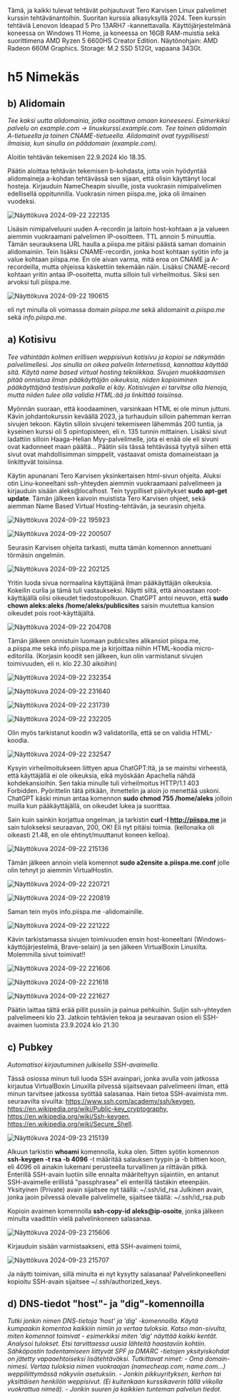 Tämä, ja kaikki tulevat tehtävät pohjautuvat Tero Karvisen Linux palvelimet kurssin tehtävänantoihin. Suoritan kurssia alkasyksyllä 2024. 
Teen kurssin tehtäviä Lenovon Ideapad 5 Pro 13ARH7 -kannettavalla. Käyttöjärjestelmänä koneessa on Windows 11 Home, ja koneessa on 16GB RAM-muistia sekä suorittimena AMD Ryzen 5 6600HS Creator Edition. 
Näytönohjain: AMD Radeon 660M Graphics. Storage: M.2 SSD 512Gt, vapaana 343Gt.

# h5 Nimekäs

## b) Alidomain

*Tee kaksi uutta alidomainia, jotka osoittava omaan koneeseesi. Esimerkiksi palvelu on example.com -> linuxkurssi.example.com. 
Tee toinen alidomain A-tietueella ja toinen CNAME-tietueella. 
Alidomainit ovat tyypillisesti ilmaisia, kun sinulla on päädomain (example.com).*

Aloitin tehtävän tekemisen 22.9.2024 klo 18.35. 

Päätin aloittaa tehtävän tekemisen b-kohdasta, jotta voin hyödyntää alidomaineja a-kohdan tehtävässä sen sijaan, että olisin käyttänyt local hosteja.
Kirjauduin NameCheapin sivuille, josta vuokrasin nimipalvelimen edellisellä oppitunnilla. Vuokrasin nimen piispa.me, joka oli ilmainen vuodeksi.

![Näyttökuva 2024-09-22 222135](https://github.com/user-attachments/assets/99d6c1ff-820a-499a-8f7e-a9ef02845446)

Lisäsin nimipalveluuni uuden A-recordin ja laitoin host-kohtaan a ja valueen aiemmin vuokraamani palvelimen IP-osoitteen. TTL annoin 5 minuuttia. Tämän seurauksena URL haulla a.piispa.me pitäisi päästä saman domainin alidomainiin.
Tein lisäksi CNAME-recordin, jonka host kohtaan syötin info ja value kohtaan piispa.me. En ole aivan varma, mitä eroa on CNAME ja A-recordeilla, mutta ohjeissa käskettiin tekemään näin. Lisäksi CNAME-record kohtaan yritin antaa IP-osoitetta, mutta silloin tuli virheilmoitus. Siksi sen arvoksi
tuli piispa.me.

![Näyttökuva 2024-09-22 190615](https://github.com/user-attachments/assets/f300cb45-e865-4b69-a99f-962e96c7f421)

eli nyt minulla oli voimassa domain *piispa.me* sekä alidomainit *a.piispa.me* sekä *info.piispa.me*.

## a) Kotisivu

*Tee vähintään kolmen erillisen weppisivun kotisivu ja kopioi se näkymään palvelimellesi. Jos sinulla on oikea palvelin Internetissä, kannattaa käyttää sitä. 
Käytä name based virtual hosting tekniikkaa. Sivujen muokkaamisen pitää onnistua ilman pääkäyttäjän oikeuksia, niiden kopioiminen pääkäyttäjänä testisivun paikalle ei käy. 
Kotisivujen ei tarvitse olla hienoja, mutta niiden tulee olla validia HTML:ää ja linkittää toisiinsa.*

Myönnän suoraan, että koodaaminen, varsinkaan HTML ei ole minun juttuni. Kävin johdantokurssin keväällä 2023, ja turhauduin silloin pahemman kerran sivujen tekoon. Käytin silloin sivujeni tekemiseen lähemmäs 200 tuntia, ja kyseinen kurssi oli 5 opintopisteen, eli n. 135 tunnin mittainen.
Lisäksi sivut ladattiin silloin Haaga-Helian Myy-palvelimelle, jota ei enää ole eli sivuni ovat kadonneet maan päältä... Päätin siis tässä tehtävässä tyytyä siihen että sivut ovat mahdollisimman simppelit, vastaavat omista domaineistaan ja linkittyvät toisiinsa.

Käytin apunanani Tero Karvisen yksinkertaisen html-sivun ohjeita.
Aluksi otin Linu-koneeltani ssh-yhteyden aiemmin vuokraamaani palvelimeen ja kirjauduin sisään aleks@localhost. Tein tyypilliset päivitykset **sudo apt-get update**.
Tämän jälkeen kaivoin muistista Tero Karvisen ohjeet, sekä aiemman Name Based Virtual Hosting-tehtävän, ja seurasin ohjeita. 

![Näyttökuva 2024-09-22 195923](https://github.com/user-attachments/assets/996fe786-0dc4-4b0c-9c2d-06b3da99f1cf)

![Näyttökuva 2024-09-22 200507](https://github.com/user-attachments/assets/9f012523-c558-49c8-a6db-84006d1f9132)

Seurasin Karvisen ohjeita tarkasti, mutta tämän komennon annettuani törmäsin ongelmiin.

![Näyttökuva 2024-09-22 202125](https://github.com/user-attachments/assets/a33ec333-3088-4b6a-b48e-8aaf55e3d095)

Yritin luoda sivua normaalina käyttäjänä ilman pääkäyttäjän oikeuksia. Kokeilin curlia ja tämä tuli vastaukseksi. Näytti siltä, että ainoastaan root-käyttäjällä olisi oikeudet tiedostopolkuun. 
ChatGPT antoi neuvon, että **sudo chown aleks:aleks /home/aleks/publicsites** saisin muutettua kansion oikeudet pois root-käyttäjältä.

![Näyttökuva 2024-09-22 204708](https://github.com/user-attachments/assets/9242c15a-da41-40e4-986a-4d8c4e516ee3)

Tämän jälkeen onnistuin luomaan publicsites alikansiot piispa.me, a.piispa.me sekä info.piispa.me ja kirjoittaa niihin HTML-koodia micro-editorilla. (Korjasin koodit sen jälkeen, kun olin varmistanut sivujen toimivuuden, eli n. klo 22.30 aikoihin)

![Näyttökuva 2024-09-22 232354](https://github.com/user-attachments/assets/2305a61b-b355-44f9-91db-f6ea5701e5f1)

![Näyttökuva 2024-09-22 231640](https://github.com/user-attachments/assets/d3079b69-2028-483c-a29c-01ba3d128a90)

![Näyttökuva 2024-09-22 231739](https://github.com/user-attachments/assets/fb196137-8825-4e69-8212-b400f0db6ed5)

![Näyttökuva 2024-09-22 232205](https://github.com/user-attachments/assets/5110a66f-6aa4-4ce0-9d84-8ac17bc797f7)

Olin myös tarkistanut koodin w3 validatorilla, että se on validia HTML-koodia.

![Näyttökuva 2024-09-22 232547](https://github.com/user-attachments/assets/0b00a956-ae38-43af-91f6-21ab5c6f8478)

Kysyin virheilmoitukseen liittyen apua ChatGPT:ltä, ja se mainitsi virheestä, että käyttäjällä ei ole oikeuksia, eikä myöskään Apachella nähdä kohdekansioihin. Sen takia minulle tuli virheilmoitus HTTP/1.1 403 Forbidden. Pyörittelin tätä pitkään, ihmettelin ja aloin jo menettää uskoni.
ChatGPT käski minun antaa komennon **sudo chmod 755 /home/aleks** jolloin muilla kun pääkäyttäjällä, on oikeudet lukea ja suorittaa.

Sain kuin sainkin korjattua ongelman, ja tarkistin **curl -I http://piispa.me** ja sain tulokseksi seuraavan, 200, OK! Eli nyt pitäisi toimia. (kellonaika oli oikeasti 21.48, en ole ehtinyt/muuttanut koneen kelloa).

![Näyttökuva 2024-09-22 215136](https://github.com/user-attachments/assets/796da4ea-7635-4aca-a89f-7ce6bdb99f3f)

Tämän jälkeen annoin vielä komennot **sudo a2ensite a.piispa.me.conf** jolle olin tehnyt jo aiemmin VirtualHostin.

![Näyttökuva 2024-09-22 220721](https://github.com/user-attachments/assets/662687ff-3191-4040-9393-7aed681306a4)

![Näyttökuva 2024-09-22 220819](https://github.com/user-attachments/assets/4888424a-97f0-4b61-ac1b-81ec414e4964)

Saman tein myös info.piispa.me -alidomainille.

![Näyttökuva 2024-09-22 221222](https://github.com/user-attachments/assets/5f0703b1-115f-4f6a-9e80-9e2930b5f0b6)

Kävin tarkistamassa sivujen toimivuuden ensin host-koneeltani (Windows-käyttöjärjestelmä, Brave-selain) ja sen jälkeen VirtualBoxin Linuxilta. Molemmilla sivut toimivat!!

![Näyttökuva 2024-09-22 221606](https://github.com/user-attachments/assets/d4b624a9-d87c-4e4f-b133-5d050610170d)

![Näyttökuva 2024-09-22 221618](https://github.com/user-attachments/assets/f38db03d-7192-4a2b-9029-3636d21a8ec9)

![Näyttökuva 2024-09-22 221627](https://github.com/user-attachments/assets/ca437a40-85fc-47ac-b2b2-bcbf1baee115)

Päätin laittaa tältä erää pillit pussiin ja painua pehkuihin. Suljin ssh-yhteyden palvelimeeni klo 23. Jatkoin tehtävien tekoa ja seuraavan osion eli SSH-avaimen luomista 23.9.2024 klo 21.30

## c) Pubkey

*Automatisoi kirjautuminen julkisella SSH-avaimella.*

Tässä osiossa minun tuli luoda SSH avainpari, jonka avulla voin jatkossa kirjautua VirtualBoxin Linuxilla pilvessä sijaitsevaan palvelimeeni ilman, että minun tarvitsee jatkossa syöttää salasanaa. Hain tietoa SSH-avaimista mm. seuraavilta sivuilta: https://www.ssh.com/academy/ssh/keygen, https://en.wikipedia.org/wiki/Public-key_cryptography, https://en.wikipedia.org/wiki/Ssh-keygen, https://en.wikipedia.org/wiki/Secure_Shell.

![Näyttökuva 2024-09-23 215139](https://github.com/user-attachments/assets/6d727a65-f6da-4feb-ad70-b7b57ffcd4cc)

Alkuun tarkistin **whoami** komennolla, kuka olen. Sitten syötin komennon **ssh-keygen -t rsa -b 4096**
-t määritää salauksen tyypin ja -b bittien koon, eli 4096 oli ainakin lukemani perusteella turvallinen ja riittävän pitkä.
Enterillä SSH-avain luotiin sille ennalta määriteltyyn sijaintiin, en antanut SSH-avaimelle erillistä "passphrasea" eli enterillä tästäkin eteenpäin.
Yksityinen (Private) avain sijaitsee nyt täällä: ~/.ssh/id_rsa
Julkinen avain, jonka jaoin pilvessä olevalle palvelimelle, sijaitsee täällä: ~/.ssh/id_rsa.pub

Kopioin avaimen komennolla **ssh-copy-id aleks@ip-osoite**, jonka jälkeen minulta vaadittiin vielä palvelinkoneen salasanaa.

![Näyttökuva 2024-09-23 215606](https://github.com/user-attachments/assets/40e36d81-bacb-4980-a2eb-96f086677790)

Kirjauduin sisään varmistaakseni, että SSH-avaimeni toimii, 

![Näyttökuva 2024-09-23 215707](https://github.com/user-attachments/assets/e1598c44-f13d-4e4d-b851-39c7f5c2287f)

Ja näytti toimivan, sillä minulta ei nyt kysytty salasanaa! Palvelinkoneelleni kopioitu SSH-avain sijaitsee ~/.ssh/authorized_keys.

## d) DNS-tiedot "host"- ja "dig"-komennoilla

*Tutki jonkin nimen DNS-tietoja 'host' ja 'dig' -komennoilla. Käytä kumpaakin komentoa kaikkiin nimiin ja vertaa tuloksia. Katso man-sivulta, miten komennot toimivat - esimerkiksi miten 'dig' näyttää kaikki kentät. Analysoi tulokset. Etsi tarvittaessa uusia lähteitä haastaviin kohtiin. Sähköpostin todentamiseen liittyvät SPF ja DMARC -tietojen yksityiskohdat on jätetty vapaaehtoiseksi lisätehtäväksi. 
Tutkittavat nimet:*
*- Oma domain-nimesi. Vertaa tuloksia nimen vuokraajan (namecheap.com, name.com...) weppiliittymässä näkyviin asetuksiin.*
*- Jonkin pikkuyrityksen, kerhon tai yksittäisen henkilön weppisivut. (Ei kuitenkaan kurssikaverin tällä viikolla vuokrattua nimeä).*
*- Jonkin suuren ja kaikkien tunteman palvelun tiedot.*









